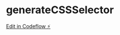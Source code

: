 # generateCSSSelector

[Edit in Codeflow ⚡️](https://stackblitz.com/~/github.com/ankitagarwal299/generateCSSSelector)
